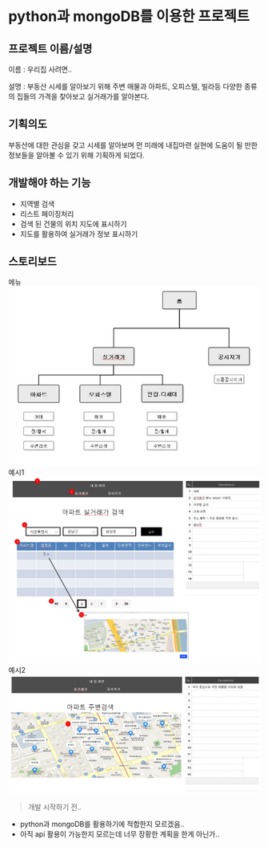 # python과 mongoDB를 이용한 프로젝트

## 프로젝트 이름/설명

이름 : 우리집 사려면..

설명 : 부동산 시세를 알아보기 위해 주변 매물과 아파트, 오피스텔, 빌라등 다양한 종류의 집들의 가격을 찾아보고 실거래가를 알아본다.

## 기획의도

부동산에 대한 관심을 갖고 시세를 알아보며 먼 미래에 내집마련 실현에 도움이 될 만한 정보들을 알아볼 수 있기 위해 기획하게 되었다.

## 개발해야 하는 기능

- 지역별 검색
- 리스트 페이징처리
- 검색 된 건물의 위치 지도에 표시하기
- 지도를 활용하여 실거래가 정보 표시하기

## 스토리보드

메뉴
![menu](./img/menu.jpg)
예시1
![ex01](./img/ex01.jpg)
예시2
![ex01](./img/ex02.jpg)

> 개발 시작하기 전..

- python과 mongoDB를 활용하기에 적합한지 모르겠음..
- 아직 api 활용이 가능한지 모르는데 너무 장황한 계획을 한게 아닌가..

